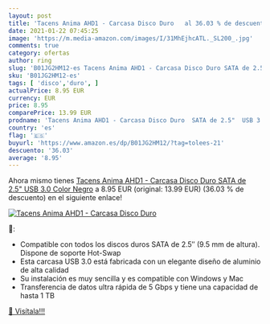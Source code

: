 ```yaml
---
layout: post
title: 'Tacens Anima AHD1 - Carcasa Disco Duro   al 36.03 % de descuento'
date: 2021-01-22 07:45:25
image: 'https://m.media-amazon.com/images/I/31MhEjhcATL._SL200_.jpg'
comments: true
category: ofertas
author: ring
slug: 'B01JG2HM12-es Tacens Anima AHD1 - Carcasa Disco Duro SATA de 2.5" USB...'
sku: 'B01JG2HM12-es'
tags: [ 'disco','duro', ]
actualPrice: 8.95 EUR
currency: EUR
price: 8.95
comparePrice: 13.99 EUR
prodname: 'Tacens Anima AHD1 - Carcasa Disco Duro  SATA de 2.5"  USB 3.0  Color Negro'
country: 'es'
flag: '🇪🇸'
buyurl: 'https://www.amazon.es/dp/B01JG2HM12/?tag=tolees-21'
descuento: '36.03'
average: '8.95'
---
```


Ahora mismo tienes [Tacens Anima AHD1 - Carcasa Disco Duro  SATA de 2.5"  USB 3.0  Color Negro](https://www.amazon.es/dp/B01JG2HM12/?tag=tolees-21) a 8.95 EUR (original: 13.99 EUR) (36.03 %  de descuento) en el siguiente enlace!

[![Tacens Anima AHD1 - Carcasa Disco Duro  ](https://m.media-amazon.com/images/I/31MhEjhcATL._SL200_.jpg)](https://www.amazon.es/dp/B01JG2HM12/?tag=tolees-21)

🔎:

- Compatible con todos los discos duros SATA de 2.5″ (9.5 mm de altura). Dispone de soporte Hot-Swap
- Esta carcasa USB 3.0 está fabricada con un elegante diseño de aluminio de alta calidad
- Su instalación es muy sencilla y es compatible con Windows y Mac
- Transferencia de datos ultra rápida de 5 Gbps y tiene una capacidad de hasta 1 TB

[🛒 Visítala!!!](https://www.amazon.es/dp/B01JG2HM12/?tag=tolees-21)
